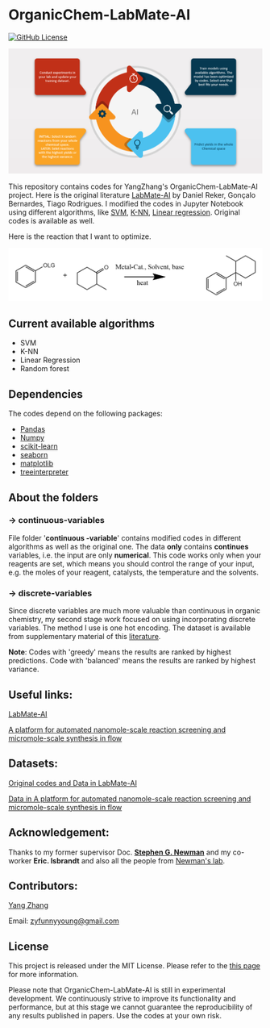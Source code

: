 # OrganicChem-LabMate-AI

[![GitHub License](https://img.shields.io/github/license/pfnet-research/chainer-chemistry.svg)]( https://github.com/YANGZ001/OrganicChem-LabMate-AI/blob/master/LICENSE )

![workflow](workflow.png "workfolw")

This repository contains codes for YangZhang's OrganicChem-LabMate-AI project. Here is the original literature [LabMate-AI]( https://chemrxiv.org/articles/Evolving_and_Nano_Data_Enabled_Machine_Intelligence_for_Chemical_Reaction_Optimization/7291205 "Evolving and Nano Data Enabled Machine Intelligence for Chemical Reaction Optimization") by  Daniel Reker, Gonçalo Bernardes, Tiago Rodrigues. I modified the codes in Jupyter Notebook using different algorithms, like [SVM]( https://scikit-learn.org/stable/modules/svm.html#svm-classification "SVM User Guide"), [K-NN]( https://scikit-learn.org/stable/modules/neighbors.html "K-NN User Guide"), [Linear regression]( https://scikit-learn.org/stable/modules/linear_model.html "Linear regression User Guide" ). Original codes is available as well.

Here is the reaction that I want to optimize.

![Reactions](reaction.png "reacitons")

## Current available algorithms

- SVM
- K-NN
- Linear Regression
- Random forest

## Dependencies

The codes depend on the following packages:

- [Pandas](https://pandas.pydata.org)
- [Numpy]( https://numpy.org/ )
- [scikit-learn](http://scikit-learn.org/stable/)
- [seaborn]( https://seaborn.pydata.org/ )
- [matplotlib]( https://matplotlib.org/ )
- [treeinterpreter]( https://github.com/andosa/treeinterpreter )

## About the folders

### -> continuous-variables

File folder '**continuous -variable**' contains modified codes in different algorithms as well as the original one. The data **only** contains **continues** variables, i.e. the input are only **numerical**. This code  works only when your reagents are set, which means you should control the range of your input, e.g. the moles of your reagent, catalysts, the temperature and the solvents. 

### -> discrete-variables

Since discrete variables are much more valuable than continuous in organic chemistry, my second stage work focused on using incorporating discrete variables. The method I use is one hot encoding. The dataset is available from supplementary material of this [literature]( https://science.sciencemag.org/content/359/6374/429  " A platform for automated nanomole-scale reaction screening and micromole-scale synthesis in flow ").

**Note**: Codes with 'greedy' means the results are ranked by highest predictions. Code with 'balanced' means the results are ranked by highest variance.

## Useful links:

[LabMate-AI]( https://chemrxiv.org/articles/Evolving_and_Nano_Data_Enabled_Machine_Intelligence_for_Chemical_Reaction_Optimization/7291205 )

[A platform for automated nanomole-scale reaction screening and micromole-scale synthesis in flow]( https://science.sciencemag.org/content/359/6374/429)

## Datasets:

[Original codes and Data in LabMate-AI]( https://github.com/YANGZ001/OrganicChem-LabMate-AI/tree/master/continuous-variables/literature-code-in-python/Manuscript )

[Data in A platform for automated nanomole-scale reaction screening and micromole-scale synthesis in flow]( https://github.com/YANGZ001/OrganicChem-LabMate-AI/blob/master/discrete-variables/5760_simple_discriptors.xlsx )



## Acknowledgement:

Thanks to my former supervisor Doc. **[Stephen G. Newman]( https://www.newmanlab.ca/ "The newman lab")** and my co-worker **Eric. Isbrandt** and also all the people from [Newman's lab]( https://www.newmanlab.ca/lab-members "Lab members"). 

## Contributors:

[Yang Zhang]( https://yangz001.github.io/ )

Email: zyfunnyyoung@gmail.com

## License

This project is released under the MIT License. Please refer to the [this page](https://github.com/YANGZ001/OrganicChem-LabMate-AI/blob/master/LICENSE) for more information. 

Please note that OrganicChem-LabMate-AI is still in experimental development. We continuously strive to improve its functionality and performance, but at this stage we cannot guarantee the reproducibility of any results published in papers. Use the codes at your own risk.